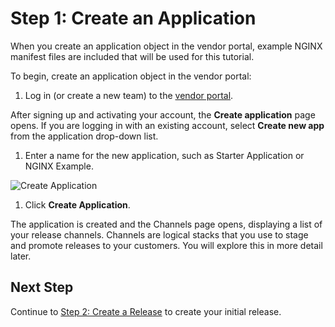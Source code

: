 # Step 1: Create an Application

When you create an application object in the vendor portal, example NGINX manifest files are included that will be used for this tutorial.

To begin, create an application object in the vendor portal:

1. Log in (or create a new team) to the [vendor portal](https://vendor.replicated.com).

  After signing up and activating your account, the **Create application** page opens. If you are logging in with an existing account, select **Create new app** from the application drop-down list.

1. Enter a name for the new application, such as Starter Application or NGINX Example.

  ![Create Application](/images/guides/kots/create-application.png)

1. Click **Create Application**.

  The application is created and the Channels page opens, displaying a list of your release channels. Channels are logical stacks that you use to stage and promote releases to your customers. You will explore this in more detail later.

## Next Step

Continue to [Step 2: Create a Release](tutorial-ui-create-release) to create your initial release.
